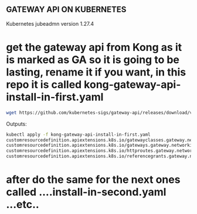 ## GATEWAY API ON KUBERNETES
Kubernetes jubeadmn version 1.27.4

# get the gateway api from Kong as it is marked as GA so it is going to be lasting, rename it if you want, in this repo it is called kong-gateway-api-install-in-first.yaml
```bash
wget https://github.com/kubernetes-sigs/gateway-api/releases/download/v1.0.0/standard-install.yaml
```


Outputs:
```bash
kubectl apply -f kong-gateway-api-install-in-first.yaml 
customresourcedefinition.apiextensions.k8s.io/gatewayclasses.gateway.networking.k8s.io created
customresourcedefinition.apiextensions.k8s.io/gateways.gateway.networking.k8s.io created
customresourcedefinition.apiextensions.k8s.io/httproutes.gateway.networking.k8s.io created
customresourcedefinition.apiextensions.k8s.io/referencegrants.gateway.networking.k8s.io created
```

# after do the same for the next ones called ....install-in-second.yaml ...etc..
